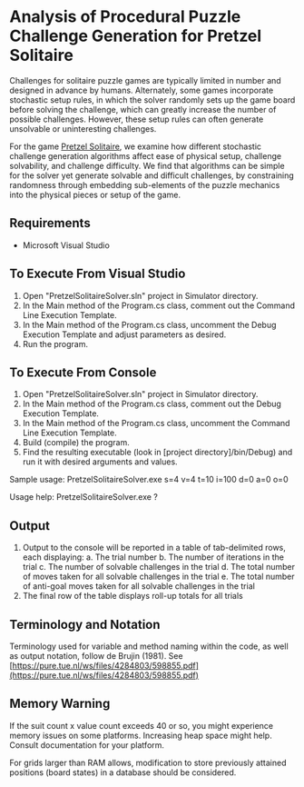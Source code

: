 # Analysis of Procedural Puzzle Challenge Generation for Pretzel Solitaire

Challenges for solitaire puzzle games are typically limited in number and designed in advance by humans. Alternately, some games incorporate stochastic setup rules, in which the solver randomly sets up the game board before solving the challenge, which can greatly increase the number of possible challenges. However, these setup rules can often generate unsolvable or uninteresting challenges. 

For the game [Pretzel Solitaire](https://pure.tue.nl/ws/files/4284803/598855.pdf), we examine how different stochastic challenge generation algorithms affect ease of physical setup, challenge solvability, and challenge difficulty.  We find that algorithms can be simple for the solver yet generate solvable and difficult challenges, by constraining randomness through embedding sub-elements of the puzzle mechanics into the physical pieces or setup of the game.

## Requirements

* Microsoft Visual Studio 

## To Execute From Visual Studio

1. Open "PretzelSolitaireSolver.sln" project in Simulator directory.
2. In the Main method of the Program.cs class, comment out the Command Line Execution Template.
3. In the Main method of the Program.cs class, uncomment the Debug Execution Template and adjust parameters as desired.
4. Run the program.

## To Execute From Console

1. Open "PretzelSolitaireSolver.sln" project in Simulator directory.
2. In the Main method of the Program.cs class, comment out the Debug Execution Template.
3. In the Main method of the Program.cs class, uncomment the Command Line Execution Template.
4. Build (compile) the program.
5. Find the resulting executable (look in [project directory]/bin/Debug) and run it with desired arguments and values.

Sample usage: PretzelSolitaireSolver.exe s=4 v=4 t=10 i=100 d=0 a=0 o=0

Usage help: PretzelSolitaireSolver.exe ?

## Output

1. Output to the console will be reported in a table of tab-delimited rows, each displaying:
    a. The trial number
    b. The number of iterations in the trial
    c. The number of solvable challenges in the trial
    d. The total number of moves taken for all solvable challenges in the trial
    e. The total number of anti-goal moves taken for all solvable challenges in the trial
2. The final row of the table displays roll-up totals for all trials

## Terminology and Notation

Terminology used for variable and method naming within the code, as well as output notation, follow de Brujin (1981).  See [https://pure.tue.nl/ws/files/4284803/598855.pdf](https://pure.tue.nl/ws/files/4284803/598855.pdf)

## Memory Warning

If the suit count x value count exceeds 40 or so, you might experience memory issues on some platforms.  Increasing heap space might help.  Consult documentation for your platform.

For grids larger than RAM allows, modification to store previously attained positions (board states) in a database should be considered.
